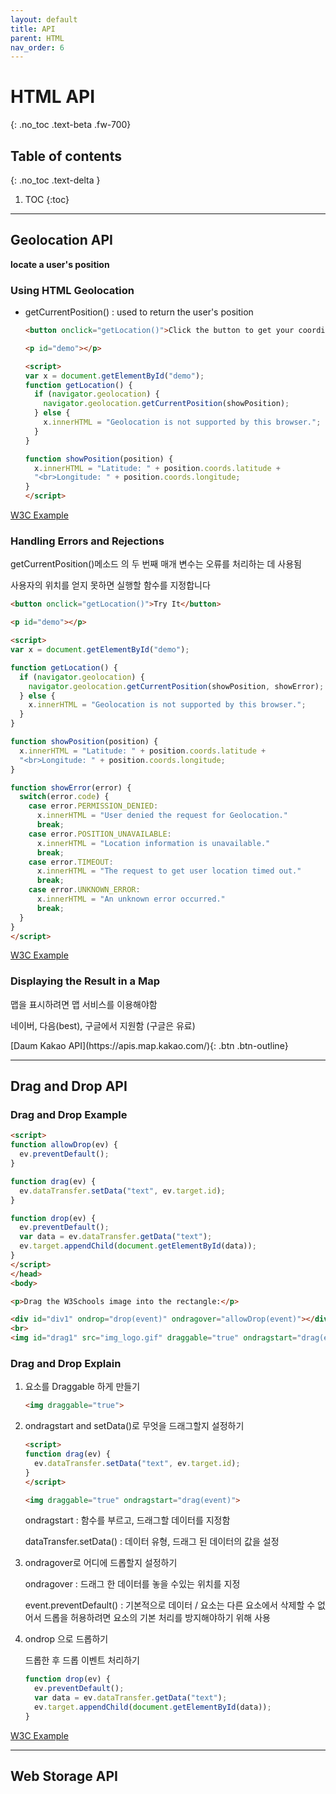 ```yaml
---
layout: default
title: API
parent: HTML
nav_order: 6
---
```


# HTML API
{: .no_toc .text-beta .fw-700}

## Table of contents
{: .no_toc .text-delta }

1. TOC
{:toc}

---

## Geolocation API

**locate a user's position**

### Using HTML Geolocation

* getCurrentPosition() : used to return the user's position

    ```html
    <button onclick="getLocation()">Click the button to get your coordinates</button>

    <p id="demo"></p>

    <script>
    var x = document.getElementById("demo");
    function getLocation() {
      if (navigator.geolocation) {
        navigator.geolocation.getCurrentPosition(showPosition);
      } else {
        x.innerHTML = "Geolocation is not supported by this browser.";
      }
    }

    function showPosition(position) {
      x.innerHTML = "Latitude: " + position.coords.latitude +
      "<br>Longitude: " + position.coords.longitude;
    }
    </script>
    ```

[W3C Example](https://www.w3schools.com/html/tryit.asp?filename=tryhtml5_geolocation)

### Handling Errors and Rejections

getCurrentPosition()메소드 의 두 번째 매개 변수는 오류를 처리하는 데 사용됨

사용자의 위치를 얻지 못하면 실행할 함수를 지정합니다

```html
<button onclick="getLocation()">Try It</button>

<p id="demo"></p>

<script>
var x = document.getElementById("demo");

function getLocation() {
  if (navigator.geolocation) {
    navigator.geolocation.getCurrentPosition(showPosition, showError);
  } else { 
    x.innerHTML = "Geolocation is not supported by this browser.";
  }
}

function showPosition(position) {
  x.innerHTML = "Latitude: " + position.coords.latitude + 
  "<br>Longitude: " + position.coords.longitude;
}

function showError(error) {
  switch(error.code) {
    case error.PERMISSION_DENIED:
      x.innerHTML = "User denied the request for Geolocation."
      break;
    case error.POSITION_UNAVAILABLE:
      x.innerHTML = "Location information is unavailable."
      break;
    case error.TIMEOUT:
      x.innerHTML = "The request to get user location timed out."
      break;
    case error.UNKNOWN_ERROR:
      x.innerHTML = "An unknown error occurred."
      break;
  }
}
</script>
```

[W3C Example](https://www.w3schools.com/html/tryit.asp?filename=tryhtml5_geolocation_error)

### Displaying the Result in a Map

맵을 표시하려면 맵 서비스를 이용해야함 

네이버, 다음(best), 구글에서 지원함 (구글은 유료)

<span class="fs-2 mt-3">
[Daum Kakao API](https://apis.map.kakao.com/){: .btn  .btn-outline}
</span>

---

## Drag and Drop API

### Drag and Drop Example

```html
<script>
function allowDrop(ev) {
  ev.preventDefault();
}

function drag(ev) {
  ev.dataTransfer.setData("text", ev.target.id);
}

function drop(ev) {
  ev.preventDefault();
  var data = ev.dataTransfer.getData("text");
  ev.target.appendChild(document.getElementById(data));
}
</script>
</head>
<body>

<p>Drag the W3Schools image into the rectangle:</p>

<div id="div1" ondrop="drop(event)" ondragover="allowDrop(event)"></div>
<br>
<img id="drag1" src="img_logo.gif" draggable="true" ondragstart="drag(event)" width="336" height="69">
```

### Drag and Drop Explain

1. 요소를 Draggable 하게 만들기

    ```html
    <img draggable="true">
    ```
    
2. ondragstart and setData()로 무엇을 드래그할지 설정하기

    ```html
    <script>
    function drag(ev) {
      ev.dataTransfer.setData("text", ev.target.id);
    }
    </script>
    
    <img draggable="true" ondragstart="drag(event)">
    ```

    ondragstart : 함수를 부르고, 드래그할 데이터를 지정함
    
    dataTransfer.setData() : 데이터 유형, 드래그 된 데이터의 값을 설정
    
3. ondragover로 어디에 드롭할지 설정하기

    ondragover : 드래그 한 데이터를 놓을 수있는 위치를 지정
    
    event.preventDefault() : 기본적으로 데이터 / 요소는 다른 요소에서 삭제할 수 없어서 드롭을 허용하려면 요소의 기본 처리를 방지해야하기 위해 사용
    
4. ondrop 으로 드롭하기
    
    드롭한 후 드롭 이벤트 처리하기
    
    ```js
    function drop(ev) {
      ev.preventDefault();
      var data = ev.dataTransfer.getData("text");
      ev.target.appendChild(document.getElementById(data));
    }
    ```

[W3C Example](https://www.w3schools.com/html/tryit.asp?filename=tryhtml5_draganddrop2)
    
---

## Web Storage API